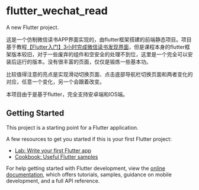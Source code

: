 # flutter_wechat_read

A new Flutter project.

这是一个仿制微信读书APP界面实现的，由flutter框架搭建的前端静态项目。项目基于教程[【Flutter入门】3小时完成微信读书发现界面](https://www.imooc.com/learn/1170)，但是课程本身的flutter框架版本较旧，对于一些废弃的组件和空安全的处理不到位，这里是一个完全可以安装后运行的版本。没有很丰富的页面，仅仅是锻炼一些基本功。

比较值得注意的亮点是实现滑动切换页面、点击底部导航栏切换页面和两者变化的对应，任意一个变化，另一个会跟着改变。

本项目由于是基于flutter，完全支持安卓端和IOS端。

## Getting Started

This project is a starting point for a Flutter application.

A few resources to get you started if this is your first Flutter project:

- [Lab: Write your first Flutter app](https://docs.flutter.dev/get-started/codelab)
- [Cookbook: Useful Flutter samples](https://docs.flutter.dev/cookbook)

For help getting started with Flutter development, view the
[online documentation](https://docs.flutter.dev/), which offers tutorials,
samples, guidance on mobile development, and a full API reference.
